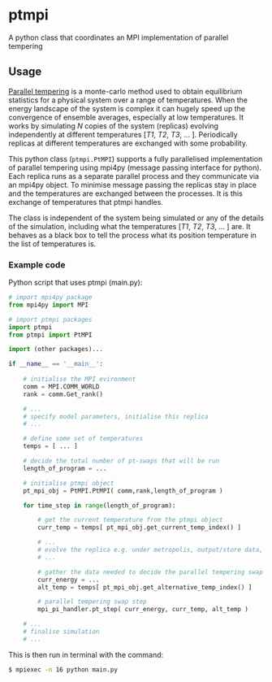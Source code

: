 # ptmpi
A python class that coordinates an MPI implementation of parallel tempering

<!---
## Installation

Links: 
MPICH: http://mpitutorial.com/tutorials/installing-mpich2/
mpi4py: http://pythonhosted.org/mpi4py/
-->

## Usage

[Parallel tempering](https://en.wikipedia.org/wiki/Parallel_tempering) is a monte-carlo method used to obtain equilibrium statistics for a physical system over a range of temperatures. When the energy landscape of the system is complex it can hugely speed up the convergence of ensemble averages, especially at low temperatures. It works by simulating *N* copies of the system (replicas) evolving independently at different temperatures [*T1*, *T2*, *T3*, ... ]. Periodically replicas at different temperatures are exchanged with some probability.

This python class (`ptmpi.PtMPI`) supports a fully parallelised implementation of parallel tempering using mpi4py (message passing interface for python). Each replica runs as a separate parallel process and they communicate via an mpi4py object. To minimise message passing the replicas stay in place and the temperatures are exchanged between the processes. It is this exchange of temperatures that ptmpi handles.

The class is independent of the system being simulated or any of the details of the simulation, including what the temperatures [*T1*, *T2*, *T3*, ... ] are. It behaves as a black box to tell the process what its position temperature in the list of temperatures is. 

### Example code 

Python script that uses ptmpi (main.py):

```python
# import mpi4py package
from mpi4py import MPI

# import ptmpi packages
import ptmpi
from ptmpi import PtMPI

import (other packages)...

if __name__ == '__main__':
	
	# initialise the MPI evironment
    comm = MPI.COMM_WORLD
    rank = comm.Get_rank()

    # ...
    # specify model parameters, initialise this replica
    # ...

    # define some set of temperatures
    temps = [ ... ]

    # decide the total number of pt-swaps that will be run
    length_of_program = ...

    # initialise ptmpi object
    pt_mpi_obj = PtMPI.PtMPI( comm,rank,length_of_program )

    for time_step in range(length_of_program):

    	# get the current temperature from the ptmpi object
    	curr_temp = temps[ pt_mpi_obj.get_current_temp_index() ]

    	# ...
    	# evolve the replica e.g. under metropolis, output/store data, etc.
    	# ...

    	# gather the data needed to decide the parallel tempering swap
    	curr_energy = ...
    	alt_temp = temps[ pt_mpi_obj.get_alternative_temp_index() ]

    	# parallel tempering swap step
    	mpi_pi_handler.pt_step( curr_energy, curr_temp, alt_temp )

   	# ...
   	# finalise simulation
   	# ...
```

This is then run in terminal with the command:

```bash
$ mpiexec -n 16 python main.py
```